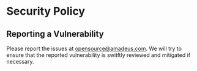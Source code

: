 # Security Policy

## Reporting a Vulnerability

Please report the issues at opensource@amadeus.com. We will try to ensure that the reported vulnerability is switftly reviewed and mitigated if necessary. 
